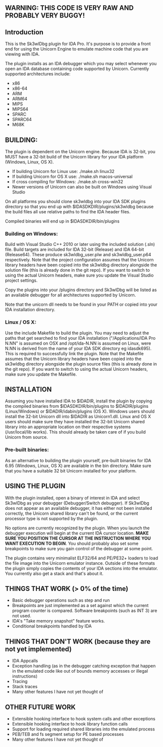 ## WARNING: THIS CODE IS VERY RAW AND PROBABLY VERY BUGGY!

## Introduction

This is the Sk3wlDbg plugin for IDA Pro. It's purpose is to provide a front
end for using the Unicorn Engine to emulate machine code that you are viewing
with IDA.

The plugin installs as an IDA debugger which you may select whenever you open
an IDA database containing code supported by Unicorn. Currently supported
architectures include:

* x86
* x86-64
* ARM
* ARM64
* MIPS
* MIPS64
* SPARC
* SPARC64
* M68K

## BUILDING:

The plugin is dependent on the Unicorn engine. Because IDA is 32-bit, you MUST
have a 32-bit build of the Unicorn library for your IDA platform (Windows,
Linux, OS X).

* If building Unicorn for Linux use: ./make.sh linux32
* If building Unicorn for OS X use: ./make.sh macos-universal
* If cross compiling for Windows: ./make.sh cross-win32
* Newer versions of Unicorn can also be built on Windows using Visual Studio

On all platforms you should clone sk3wldbg into your IDA SDK plugins directory so 
that you end up with $IDASDKDIR/plugins/sk3wldbg because the build files all use
relative paths to find the IDA header files.

Compiled binaries will end up in $IDASDKDIR/bin/plugins

### Building on Windows:

Build with Visual Studio C++ 2010 or later using the included solution (.sln)
file. Build targets are included for IDA 32-bit (Release) and IDA 64-bit 
(Release64). These produce sk3wldbg_user.plw and sk3wldbg_user.p64 respectively.
Note that the project configuration assumes that the Unicorn library headers have
been copied into the sk3wldbg directory alongside the solution file (this is
already done in the git repo). If you want to switch to using the actual Unicorn
headers, make sure you update the Visual Studio project settings.

Copy the plugins into your <IDADIR>/plugins directory and Sk3wlDbg will be
listed as an available debugger for all architectures supported by Unicorn.

Note that the unicorn dll needs to be found in your PATH or copied into your
IDA installation directory.

### Linux / OS X:

Use the include Makefile to build the plugin. You may need to adjust the paths
that get searched to find your IDA installation ("/Applications/IDA Pro N.NN" is
assumed on OSX and /opt/ida-N.NN is assumed on Linux, were N.NN is derived from
the name of your IDA SDK directory eg idasdk695). This is required to
successfully link the plugin. Note that the Makefile assumes that the Unicorn
library headers have been copied into the sk3wldbg directory alongside the
plugin source files (this is already done in the git repo). If you want to
switch to using the actual Unicorn headers, make sure you update the Makefile.

## INSTALLATION

Assuming you have installed IDA to $IDADIR, install the plugin by copying the
compiled binaries from $IDASDKDIR/bin/plugins to $IDADIR/plugins (Linux/Windows)
or $IDADIR/idabin/plugins (OS X). Windows users should install the 32-bit Unicorn
dll into $IDADIR as Unicorn1.dll. Linux and OS X users should make sure they
have installed the 32-bit Unicorn shared library into an appropriate location on
their respective systems (/usr/local/lib works). This should already be taken
care of if you build Unicorn from source.

### Pre-built binaries:

As an alternative to building the plugin yourself, pre-built binaries for 
IDA 6.95 (Windows, Linux, OS X) are available in the bin directory.
Make sure that you have a suitable 32 bit Unicorn installed for your platform.

## USING THE PLUGIN

With the plugin installed, open a binary of interest in IDA and select Sk3wlDbg
as your debugger (Debugger/Switch debugger). If Sk3wlDbg does not appear as an 
available debugger, it has either not been installed correctly, the Unicorn
shared library can't be found, or the current processor type is not supported
by the plugin.

No options are currently recognized by the plugin. When you launch the debugger
execution will begin at the current IDA cursor location. **MAKE SURE YOU POSITION
THE CURSOR AT THE INSTRUCTION WHERE YOU WANT EXECUTION TO BEGIN**. You should 
probably also set some breakpoints to make sure you gain control of the debugger
at some point.

The plugin contains very minimalist ELF32/64 and PE/PE32+ loaders to
load the file image into the Unicorn emulator instance. Outside of these formats
the plugin simply copies the contents of your IDA sections into the emulator.
You currently also get a stack and that's about it.

## THINGS THAT WORK (> 0% of the time)

* Basic debugger operations such as step and run
* Breakpoints are just implemented as a set against which the current program counter is compared. Software breakpoints (such as INT 3) are not used.
* IDA's "Take memory snapshot" feature works.
* Conditional breakpoints handled by IDA

## THINGS THAT DON'T WORK (because they are not yet implemented)

* IDA Appcalls
* Exception handling (as in the debugger catching exception that happen in the emulated code like out of bounds memory accesses or illegal instructions)
* Tracing
* Stack traces
* Many other features I have not yet thought of

## OTHER FUTURE WORK

* Extensible hooking interface to hook system calls and other exceptions
* Extensible hooking interface to hook library function calls
* Support for loading required shared libraries into the emulated process
* PEB/TEB and fs segment setup for PE based processes
* Many other features I have not yet thought of

 
